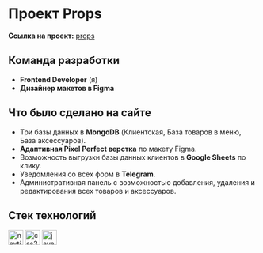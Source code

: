 # Проект Props

**Ссылка на проект:** [props](https://props-sandy.vercel.app/)

## Команда разработки

- **Frontend Developer** (я)
- **Дизайнер макетов в Figma**

## Что было сделано на сайте

- Три базы данных в **MongoDB** (Клиентская, База товаров в меню, База аксессуаров).
- **Адаптивная Pixel Perfect верстка** по макету Figma.
- Возможность выгрузки базы данных клиентов в **Google Sheets** по клику.
- Уведомления со всех форм в **Telegram**.
- Административная панель с возможностью добавления, удаления и редактирования всех товаров и аксессуаров.

## Стек технологий

<div align="left">
<img src="https://cdn.jsdelivr.net/gh/devicons/devicon/icons/nextjs/nextjs-original.svg" height="30" alt="nextjs logo"  />
<img src="https://cdn.jsdelivr.net/gh/devicons/devicon/icons/css3/css3-original.svg" height="30" alt="css3 logo"  />
<img src="https://cdn.jsdelivr.net/gh/devicons/devicon/icons/javascript/javascript-original.svg" height="30" alt="javascript logo"  />
</div>
